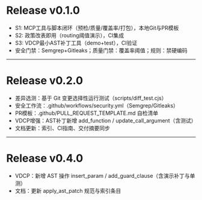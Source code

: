 # Release v0.1.0

- S1: MCP工具与脚本闭环（预检/质量/覆盖率/打包），本地Git与PR模板
- S2: 政策改表即用（routing阈值演示），CI集成
- S3: VDCP最小AST补丁工具（demo+test），CI验证
 - 安全门禁：Semgrep+Gitleaks；质量门禁：覆盖率阈值；规则：禁硬编码

---

# Release v0.2.0

- 差异选测：基于 Git 变更选择性运行测试（scripts/diff_test.cjs）
- 安全工作流：.github/workflows/security.yml（Semgrep/Gitleaks）
- PR模板：.github/PULL_REQUEST_TEMPLATE.md 自检清单
- VDCP增强：AST补丁新增 add_function / update_call_argument（含测试）
- 文档更新：索引、CI指南、交付摘要同步

---

# Release v0.4.0

- VDCP：新增 AST 操作 insert_param / add_guard_clause（含演示补丁与单测）
- 文档：更新 apply_ast_patch 规范与索引条目
